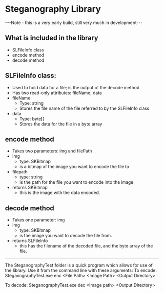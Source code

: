 # Steganography Library
---Note - this is a very early build, still very much in development---
## What is included in the library
* SLFileInfo class
* encode method
* decode method

## SLFileInfo class:
* Used to hold data for a file; is the output of the decode method.
* Has two read-only attributes: fileName, data
* fileName
  * Type: string
  * Stores the file name of the file referred to by the SLFileInfo class
* data
  * Type: byte[]
  * Stores the data for the file in a byte array

## encode method
* Takes two parameters: img and filePath
* img
  * type: SKBitmap
  * is a bitmap of the image you want to encode the file to
* filepath
  * type: string
  * is the path for the file you want to encode into the image
* returns SKBitmap
  * this is the image with the data encoded.

## decode method
* Takes one parameter: img
* img
  * type: SKBitmap
  * is the image you want to decode the file from.
* returns SLFileInfo
  * this has the filename of the decoded file, and the byte array of the file.
___
The SteganographyTest folder is a quick program which allows for use of the library. Use it from the command line with these arguments:
To encode:
SteganographyTest.exe enc \<File Path\> \<Image Path\> \<Output Directory\>

To decode:
SteganographyTest.exe dec \<Image path\> \<Output Directory\>
